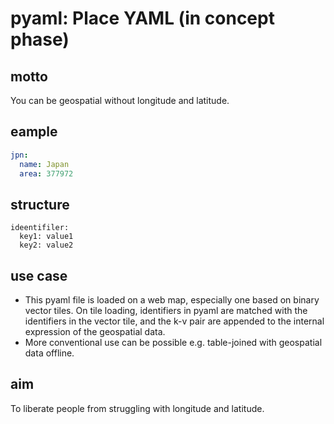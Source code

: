 # pyaml: Place YAML (in concept phase)
## motto
You can be geospatial without longitude and latitude.

## eample
```yaml
jpn: 
  name: Japan
  area: 377972
```

## structure
```
ideentifiler:
  key1: value1
  key2: value2
```

## use case
- This pyaml file is loaded on a web map, especially one based on binary vector tiles. On tile loading, identifiers in pyaml are matched with the identifiers in the vector tile, and the k-v pair are appended to the internal expression of the geospatial data.
- More conventional use can be possible e.g. table-joined with geospatial data offline.

## aim
To liberate people from struggling with longitude and latitude.

